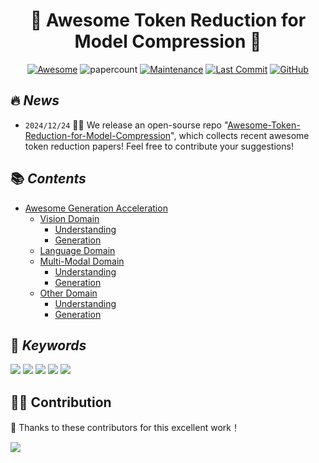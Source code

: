 <div align=center>

# 🔎 Awesome Token Reduction for Model Compression 🚀

[![Awesome](https://cdn.rawgit.com/sindresorhus/awesome/d7305f38d29fed78fa85652e3a63e154dd8e8829/media/badge.svg)](https://github.com/sindresorhus/awesome)
![papercount](https://img.shields.io/badge/paper_count-200+-pink)
[![Maintenance](https://img.shields.io/badge/maintained%3F-yes-green.svg)](https://github.com/Naereen/StrapDown.js/graphs/commit-activity)
[![Last Commit](https://img.shields.io/github/last-commit/xuyang-liu16/Awesome-Token-Reduction-for-Model-Compression.svg?style=flat&color=orange)](https://github.com/xuyang-liu16/Awesome-Token-Reduction-for-Model-Compression)
[![GitHub](https://img.shields.io/github/stars/xuyang-liu16/Awesome-Token-Reduction-for-Model-Compression.svg?style=social)](https://github.com/xuyang-liu16/Awesome-Token-Reduction-for-Model-Compression.git)  


</div>

## 🔥 <span id="head1"> *News* </span>

* `2024/12/24` 🤗🤗 We release an open-sourse repo "[Awesome-Token-Reduction-for-Model-Compression](https://github.com/xuyang-liu16/Awesome-Token-Reduction-for-Model-Compression)", which collects recent awesome token reduction papers! Feel free to contribute your suggestions!

## 📚 <span id="head1"> *Contents* </span>

- [Awesome Generation Acceleration](README.md)
    - [Vision Domain](https://github.com/xuyang-liu16/Awesome-Token-Reduction-for-Model-Compression/tree/main/Vision%20Domain)
        - [Understanding](https://github.com/xuyang-liu16/Awesome-Token-Reduction-for-Model-Compression/blob/main/Vision%20Domain/Understanding.md)
        - [Generation](https://github.com/xuyang-liu16/Awesome-Token-Reduction-for-Model-Compression/blob/main/Vision%20Domain/Generation.md)
    - [Language Domain](https://github.com/xuyang-liu16/Awesome-Token-Reduction-for-Model-Compression/blob/main/Language%20Domain/token-reduction-in-language-domain.md)
    - [Multi-Modal Domain](https://github.com/xuyang-liu16/Awesome-Token-Reduction-for-Model-Compression/tree/main/Multi-modal%20Domain)
        - [Understanding](https://github.com/xuyang-liu16/Awesome-Token-Reduction-for-Model-Compression/blob/main/Multi-modal%20Domain/Understanding.md)
        - [Generation](https://github.com/xuyang-liu16/Awesome-Token-Reduction-for-Model-Compression/blob/main/Multi-modal%20Domain/Generation.md)
    - [Other Domain](https://github.com/xuyang-liu16/Awesome-Token-Reduction-for-Model-Compression/tree/main/Other%20Domain)
        - [Understanding](https://github.com/xuyang-liu16/Awesome-Token-Reduction-for-Model-Compression/blob/main/Other%20Domain/Understanding.md)
        - [Generation](https://github.com/xuyang-liu16/Awesome-Token-Reduction-for-Model-Compression/blob/main/Other%20Domain/Generation.md)


## 💬 <span id="head1"> *Keywords* </span>
![](https://img.shields.io/badge/Method_Abbreviation-blue) ![](https://img.shields.io/badge/Downstream_Application-green)  ![](https://img.shields.io/badge/W./W.O._Training-brown) ![](https://img.shields.io/badge/Reduction_Criteria-purple) ![](https://img.shields.io/badge/Reduction_Mechanism-orange)

## 🧑‍💻 Contribution

👏 Thanks to these contributors for this excellent work！

<a href="https://github.com/xuyang-liu16/Awesome-Token-Reduction-for-Model-Compression/graphs/contributors">
  <img src="https://contrib.rocks/image?repo=xuyang-liu16/Awesome-Token-Reduction-for-Model-Compression" />
</a>
